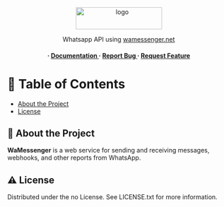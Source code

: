 <div style='text-align: center'>
<img src=https://wamessenger.net/wp-content/uploads/2022/08/logo-wamessenger-v4.png alt="logo" width=195 height=50 />
<p>Whatsapp API using <a href="https://wamessenger.net" target="_blank">wamessenger.net</a></p>
<h4>
    <span> · </span>
    <a href="https://github.com/ali-salavati/WaMessenger/blob/master/README.md"> Documentation </a>
    <span> · </span>
    <a href="https://github.com/ali-salavati/WaMessenger/issues"> Report Bug </a>
    <span> · </span>
    <a href="https://github.com/ali-salavati/WaMessenger/issues"> Request Feature </a>
</h4>
</div>

# :notebook_with_decorative_cover: Table of Contents
- [About the Project](#star2-about-the-project)
- [License](#warning-license)


## :star2: About the Project
<b>WaMessenger</b> is a web service for sending and receiving messages, webhooks, and other reports from WhatsApp.

## :warning: License

Distributed under the no License. See LICENSE.txt for more information.